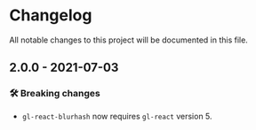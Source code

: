 # Changelog

All notable changes to this project will be documented in this file.

## 2.0.0 - 2021-07-03

### 🛠 Breaking changes

-   `gl-react-blurhash` now requires `gl-react` version 5.
